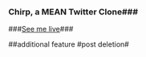 ### Chirp, a MEAN Twitter Clone###

###[See me live](https://chirp-app-saqlain.herokuapp.com/#/)###
 
##additional feature 
#post deletion#
